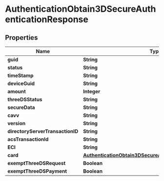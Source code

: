 

# AuthenticationObtain3DSecureAuthenticationResponse


## Properties

| Name | Type | Description | Notes |
|------------ | ------------- | ------------- | -------------|
|**guid** | **String** |  |  [optional] |
|**status** | **String** |  |  [optional] |
|**timeStamp** | **String** |  |  [optional] |
|**deviceGuid** | **String** |  |  [optional] |
|**amount** | **Integer** |  |  [optional] |
|**threeDSStatus** | **String** |  |  [optional] |
|**secureData** | **String** |  |  [optional] |
|**cavv** | **String** |  |  [optional] |
|**version** | **String** |  |  [optional] |
|**directoryServerTransactionID** | **String** |  |  [optional] |
|**acsTransactionId** | **String** |  |  [optional] |
|**ECI** | **String** |  |  [optional] |
|**card** | [**AuthenticationObtain3DSecureAuthenticationResponseCard**](AuthenticationObtain3DSecureAuthenticationResponseCard.md) |  |  [optional] |
|**exemptThreeDSRequest** | **Boolean** |  |  [optional] |
|**exemptThreeDSPayment** | **Boolean** |  |  [optional] |




